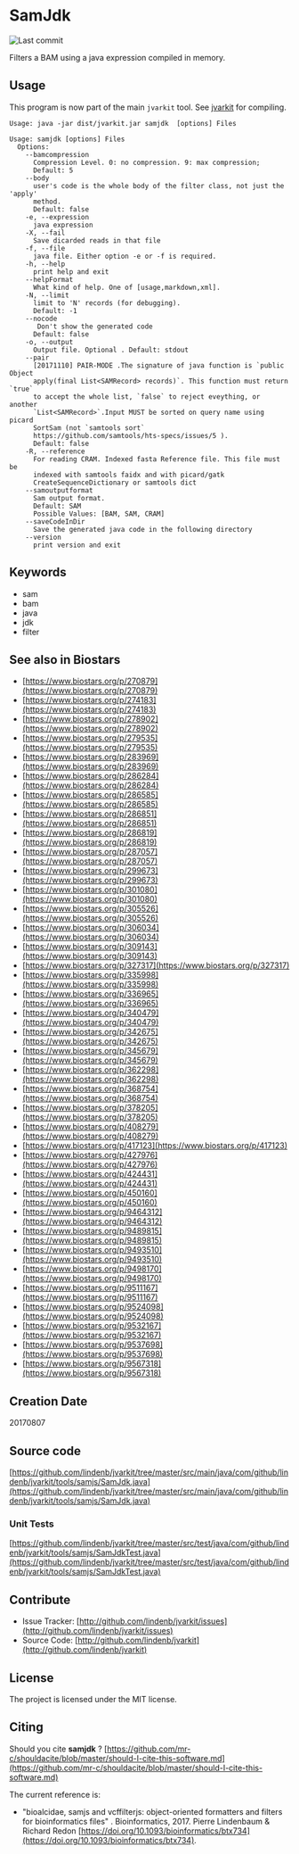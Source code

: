 # SamJdk

![Last commit](https://img.shields.io/github/last-commit/lindenb/jvarkit.png)

Filters a BAM using a java expression compiled in memory.


## Usage


This program is now part of the main `jvarkit` tool. See [jvarkit](JvarkitCentral.md) for compiling.


```
Usage: java -jar dist/jvarkit.jar samjdk  [options] Files

Usage: samjdk [options] Files
  Options:
    --bamcompression
      Compression Level. 0: no compression. 9: max compression;
      Default: 5
    --body
      user's code is the whole body of the filter class, not just the 'apply' 
      method. 
      Default: false
    -e, --expression
      java expression
    -X, --fail
      Save dicarded reads in that file
    -f, --file
      java file. Either option -e or -f is required.
    -h, --help
      print help and exit
    --helpFormat
      What kind of help. One of [usage,markdown,xml].
    -N, --limit
      limit to 'N' records (for debugging).
      Default: -1
    --nocode
       Don't show the generated code
      Default: false
    -o, --output
      Output file. Optional . Default: stdout
    --pair
      [20171110] PAIR-MODE .The signature of java function is `public Object 
      apply(final List<SAMRecord> records)`. This function must return `true` 
      to accept the whole list, `false` to reject eveything, or another 
      `List<SAMRecord>`.Input MUST be sorted on query name using picard 
      SortSam (not `samtools sort` 
      https://github.com/samtools/hts-specs/issues/5 ).
      Default: false
    -R, --reference
      For reading CRAM. Indexed fasta Reference file. This file must be 
      indexed with samtools faidx and with picard/gatk 
      CreateSequenceDictionary or samtools dict
    --samoutputformat
      Sam output format.
      Default: SAM
      Possible Values: [BAM, SAM, CRAM]
    --saveCodeInDir
      Save the generated java code in the following directory
    --version
      print version and exit

```


## Keywords

 * sam
 * bam
 * java
 * jdk
 * filter



## See also in Biostars

 * [https://www.biostars.org/p/270879](https://www.biostars.org/p/270879)
 * [https://www.biostars.org/p/274183](https://www.biostars.org/p/274183)
 * [https://www.biostars.org/p/278902](https://www.biostars.org/p/278902)
 * [https://www.biostars.org/p/279535](https://www.biostars.org/p/279535)
 * [https://www.biostars.org/p/283969](https://www.biostars.org/p/283969)
 * [https://www.biostars.org/p/286284](https://www.biostars.org/p/286284)
 * [https://www.biostars.org/p/286585](https://www.biostars.org/p/286585)
 * [https://www.biostars.org/p/286851](https://www.biostars.org/p/286851)
 * [https://www.biostars.org/p/286819](https://www.biostars.org/p/286819)
 * [https://www.biostars.org/p/287057](https://www.biostars.org/p/287057)
 * [https://www.biostars.org/p/299673](https://www.biostars.org/p/299673)
 * [https://www.biostars.org/p/301080](https://www.biostars.org/p/301080)
 * [https://www.biostars.org/p/305526](https://www.biostars.org/p/305526)
 * [https://www.biostars.org/p/306034](https://www.biostars.org/p/306034)
 * [https://www.biostars.org/p/309143](https://www.biostars.org/p/309143)
 * [https://www.biostars.org/p/327317](https://www.biostars.org/p/327317)
 * [https://www.biostars.org/p/335998](https://www.biostars.org/p/335998)
 * [https://www.biostars.org/p/336965](https://www.biostars.org/p/336965)
 * [https://www.biostars.org/p/340479](https://www.biostars.org/p/340479)
 * [https://www.biostars.org/p/342675](https://www.biostars.org/p/342675)
 * [https://www.biostars.org/p/345679](https://www.biostars.org/p/345679)
 * [https://www.biostars.org/p/362298](https://www.biostars.org/p/362298)
 * [https://www.biostars.org/p/368754](https://www.biostars.org/p/368754)
 * [https://www.biostars.org/p/378205](https://www.biostars.org/p/378205)
 * [https://www.biostars.org/p/408279](https://www.biostars.org/p/408279)
 * [https://www.biostars.org/p/417123](https://www.biostars.org/p/417123)
 * [https://www.biostars.org/p/427976](https://www.biostars.org/p/427976)
 * [https://www.biostars.org/p/424431](https://www.biostars.org/p/424431)
 * [https://www.biostars.org/p/450160](https://www.biostars.org/p/450160)
 * [https://www.biostars.org/p/9464312](https://www.biostars.org/p/9464312)
 * [https://www.biostars.org/p/9489815](https://www.biostars.org/p/9489815)
 * [https://www.biostars.org/p/9493510](https://www.biostars.org/p/9493510)
 * [https://www.biostars.org/p/9498170](https://www.biostars.org/p/9498170)
 * [https://www.biostars.org/p/9511167](https://www.biostars.org/p/9511167)
 * [https://www.biostars.org/p/9524098](https://www.biostars.org/p/9524098)
 * [https://www.biostars.org/p/9532167](https://www.biostars.org/p/9532167)
 * [https://www.biostars.org/p/9537698](https://www.biostars.org/p/9537698)
 * [https://www.biostars.org/p/9567318](https://www.biostars.org/p/9567318)



## Creation Date

20170807

## Source code 

[https://github.com/lindenb/jvarkit/tree/master/src/main/java/com/github/lindenb/jvarkit/tools/samjs/SamJdk.java](https://github.com/lindenb/jvarkit/tree/master/src/main/java/com/github/lindenb/jvarkit/tools/samjs/SamJdk.java)

### Unit Tests

[https://github.com/lindenb/jvarkit/tree/master/src/test/java/com/github/lindenb/jvarkit/tools/samjs/SamJdkTest.java](https://github.com/lindenb/jvarkit/tree/master/src/test/java/com/github/lindenb/jvarkit/tools/samjs/SamJdkTest.java)


## Contribute

- Issue Tracker: [http://github.com/lindenb/jvarkit/issues](http://github.com/lindenb/jvarkit/issues)
- Source Code: [http://github.com/lindenb/jvarkit](http://github.com/lindenb/jvarkit)

## License

The project is licensed under the MIT license.

## Citing

Should you cite **samjdk** ? [https://github.com/mr-c/shouldacite/blob/master/should-I-cite-this-software.md](https://github.com/mr-c/shouldacite/blob/master/should-I-cite-this-software.md)

The current reference is:

 * "bioalcidae, samjs and vcffilterjs: object-oriented formatters and filters for bioinformatics files" . Bioinformatics, 2017. Pierre Lindenbaum & Richard Redon  [https://doi.org/10.1093/bioinformatics/btx734](https://doi.org/10.1093/bioinformatics/btx734).


